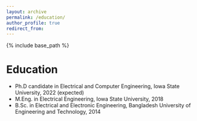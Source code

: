 ```yaml
---
layout: archive
permalink: /education/
author_profile: true
redirect_from:
---
```


{% include base_path %}

Education
======
* Ph.D candidate in Electrical and Computer Engineering,  Iowa State University, 2022 (expected)
* M.Eng. in Electrical Engineering, Iowa State University, 2018
* B.Sc. in Electrical and Electronic Engineering, Bangladesh University of Engineering and Technology, 2014

